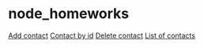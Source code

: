 # node_homeworks

[Add contact](https://ibb.co/FmWXFn7)
[Contact by id](https://ibb.co/KG2LbCD)
[Delete contact](https://ibb.co/d5Ztd1Q)
[List of contacts](https://ibb.co/N623W8f)
